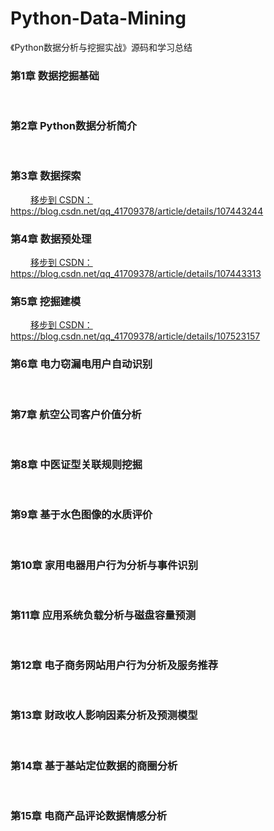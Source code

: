 # Python-Data-Mining
《Python数据分析与挖掘实战》源码和学习总结

### 第1章 数据挖掘基础
&nbsp;
### 第2章 Python数据分析简介
&nbsp;
### 第3章 数据探索
　　 [移步到 CSDN：https://blog.csdn.net/qq_41709378/article/details/107443244 ](https://blog.csdn.net/qq_41709378/article/details/107443244)
### 第4章 数据预处理
　　 [移步到 CSDN：https://blog.csdn.net/qq_41709378/article/details/107443313 ](https://blog.csdn.net/qq_41709378/article/details/107443313)
### 第5章 挖掘建模
　　 [移步到 CSDN：https://blog.csdn.net/qq_41709378/article/details/107523157 ](https://blog.csdn.net/qq_41709378/article/details/107523157)
### 第6章 电力窃漏电用户自动识别
&nbsp;
### 第7章 航空公司客户价值分析
&nbsp;
### 第8章 中医证型关联规则挖掘
&nbsp;
### 第9章 基于水色图像的水质评价
&nbsp;
### 第10章 家用电器用户行为分析与事件识别
&nbsp;
### 第11章 应用系统负载分析与磁盘容量预测
&nbsp;
### 第12章 电子商务网站用户行为分析及服务推荐
&nbsp;
### 第13章 财政收人影响因素分析及预测模型
&nbsp;
### 第14章 基于基站定位数据的商圈分析
&nbsp;
### 第15章 电商产品评论数据情感分析
